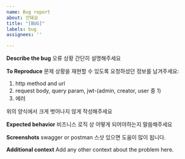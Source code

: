 ```yaml
---
name: Bug report
about: 안돼요
title: "[BUG]"
labels: bug
assignees: ''

---
```


**Describe the bug**
오류 상황 간단히 설명해주세요

**To Reproduce**
문제 상황을 재현할 수 있도록 요청하셨던 정보를 남겨주세요:
1. http method and url
2. request body, query param, jwt-(admin, creator, user 중 1)
3. 에러

위의 양식에서 크게 벗어나지 않게 작성해주세요


**Expected behavior**
비즈니스 로직 상 어떻게 되어야하는지 말씀해주세요

**Screenshots**
swagger or postman 스샷 있으면 도움이 많이 됩니다.

**Additional context**
Add any other context about the problem here.

